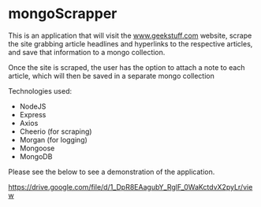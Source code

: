 # mongoScrapper

This is an application that will visit the www.geekstuff.com website, scrape the site grabbing article headlines and hyperlinks to the respective articles, and save that information to a mongo collection.

Once the site is scraped, the user has the option to attach a note to each article, which will then be saved in a separate mongo collection

Technologies used:
- NodeJS
- Express
- Axios
- Cheerio (for scraping)
- Morgan (for logging)
- Mongoose
- MongoDB

Please see the below to see a demonstration of the application.

https://drive.google.com/file/d/1_DpR8EAagubY_RglF_0WaKctdvX2pyLr/view
